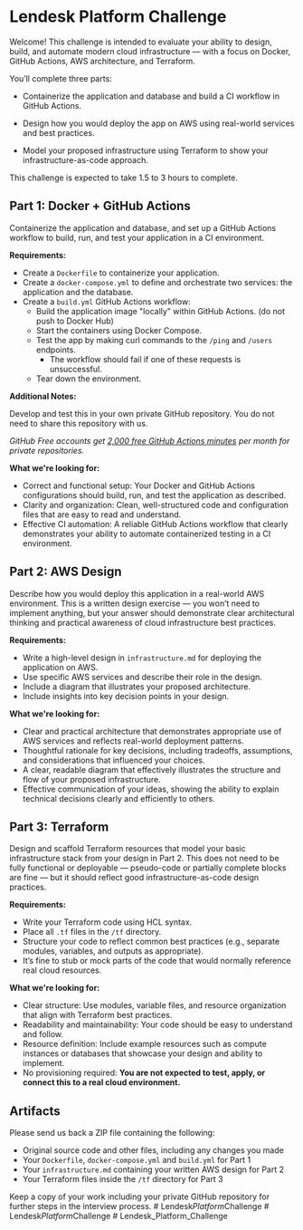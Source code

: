 # Lendesk Platform Challenge

Welcome! This challenge is intended to evaluate your ability to design, build, and automate modern cloud infrastructure — with a focus on Docker, GitHub Actions, AWS architecture, and Terraform.

You’ll complete three parts:

- Containerize the application and database and build a CI workflow in GitHub Actions.

- Design how you would deploy the app on AWS using real-world services and best practices.

- Model your proposed infrastructure using Terraform to show your infrastructure-as-code approach.

This challenge is expected to take 1.5 to 3 hours to complete.

## Part 1: Docker + GitHub Actions

Containerize the application and database, and set up a GitHub Actions workflow to build, run, and test your application in a CI environment.

**Requirements:**

- Create a `Dockerfile` to containerize your application.
- Create a `docker-compose.yml` to define and orchestrate two services: the application and the database.
- Create a `build.yml` GitHub Actions workflow:
  - Build the application image "locally" within GitHub Actions. (do not push to Docker Hub)
  - Start the containers using Docker Compose.
  - Test the app by making curl commands to the `/ping` and `/users` endpoints.
    - The workflow should fail if one of these requests is unsuccessful.
  - Tear down the environment.

**Additional Notes:**

Develop and test this in your own private GitHub repository. You do not need to share this repository with us.

_GitHub Free accounts get [2,000 free GitHub Actions minutes](https://docs.github.com/en/billing/managing-billing-for-your-products/managing-billing-for-github-actions/about-billing-for-github-actions) per month for private repositories._

**What we're looking for:**

- Correct and functional setup: Your Docker and GitHub Actions configurations should build, run, and test the application as described.
- Clarity and organization: Clean, well-structured code and configuration files that are easy to read and understand.
- Effective CI automation: A reliable GitHub Actions workflow that clearly demonstrates your ability to automate containerized testing in a CI environment.

## Part 2: AWS Design

Describe how you would deploy this application in a real-world AWS environment. This is a written design exercise — you won’t need to implement anything, but your answer should demonstrate clear architectural thinking and practical awareness of cloud infrastructure best practices.

**Requirements:**

- Write a high-level design in `infrastructure.md` for deploying the application on AWS.
- Use specific AWS services and describe their role in the design.
- Include a diagram that illustrates your proposed architecture.
- Include insights into key decision points in your design.

**What we're looking for:**

- Clear and practical architecture that demonstrates appropriate use of AWS services and reflects real-world deployment patterns.
- Thoughtful rationale for key decisions, including tradeoffs, assumptions, and considerations that influenced your choices.
- A clear, readable diagram that effectively illustrates the structure and flow of your proposed infrastructure.
- Effective communication of your ideas, showing the ability to explain technical decisions clearly and efficiently to others.

## Part 3: Terraform

Design and scaffold Terraform resources that model your basic infrastructure stack from your design in Part 2. This does not need to be fully functional or deployable — pseudo-code or partially complete blocks are fine — but it should reflect good infrastructure-as-code design practices.

**Requirements:**

- Write your Terraform code using HCL syntax.
- Place all `.tf` files in the `/tf` directory.
- Structure your code to reflect common best practices (e.g., separate modules, variables, and outputs as appropriate).
- It’s fine to stub or mock parts of the code that would normally reference real cloud resources.

**What we're looking for:**

- Clear structure: Use modules, variable files, and resource organization that align with Terraform best practices.
- Readability and maintainability: Your code should be easy to understand and follow.
- Resource definition: Include example resources such as compute instances or databases that showcase your design and ability to implement.
- No provisioning required: **You are not expected to test, apply, or connect this to a real cloud environment.**

## Artifacts

Please send us back a ZIP file containing the following:

- Original source code and other files, including any changes you made
- Your `Dockerfile`, `docker-compose.yml` and `build.yml` for Part 1
- Your `infrastructure.md` containing your written AWS design for Part 2
- Your Terraform files inside the `/tf` directory for Part 3

Keep a copy of your work including your private GitHub repository for further steps in the interview process.
#   L e n d e s k _ P l a t f o r m _ C h a l l e n g e  
 #   L e n d e s k _ P l a t f o r m _ C h a l l e n g e  
 # Lendesk_Platform_Challenge
